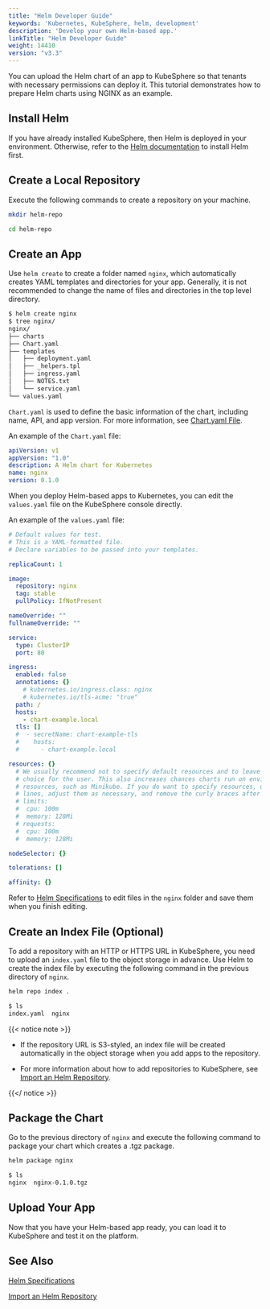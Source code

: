 ```yaml
---
title: "Helm Developer Guide"
keywords: 'Kubernetes, KubeSphere, helm, development'
description: 'Develop your own Helm-based app.'
linkTitle: "Helm Developer Guide"
weight: 14410
version: "v3.3"
---
```


You can upload the Helm chart of an app to KubeSphere so that tenants with necessary permissions can deploy it. This tutorial demonstrates how to prepare Helm charts using NGINX as an example.

## Install Helm

If you have already installed KubeSphere, then Helm is deployed in your environment. Otherwise, refer to the [Helm documentation](https://helm.sh/docs/intro/install/) to install Helm first.

## Create a Local Repository

Execute the following commands to create a repository on your machine.

```bash
mkdir helm-repo
```

```bash
cd helm-repo
```

## Create an App

Use `helm create` to create a folder named `nginx`, which automatically creates YAML templates and directories for your app. Generally, it is not recommended to change the name of files and directories in the top level directory.

```bash
$ helm create nginx
$ tree nginx/
nginx/
├── charts
├── Chart.yaml
├── templates
│   ├── deployment.yaml
│   ├── _helpers.tpl
│   ├── ingress.yaml
│   ├── NOTES.txt
│   └── service.yaml
└── values.yaml
```

`Chart.yaml` is used to define the basic information of the chart, including name, API, and app version. For more information, see [Chart.yaml File](../helm-specification/#chartyaml-file).

An example of the `Chart.yaml` file:

```yaml
apiVersion: v1
appVersion: "1.0"
description: A Helm chart for Kubernetes
name: nginx
version: 0.1.0
```

When you deploy Helm-based apps to Kubernetes, you can edit the `values.yaml` file on the KubeSphere console directly.

An example of the `values.yaml` file:

```yaml
# Default values for test.
# This is a YAML-formatted file.
# Declare variables to be passed into your templates.

replicaCount: 1

image:
  repository: nginx
  tag: stable
  pullPolicy: IfNotPresent

nameOverride: ""
fullnameOverride: ""

service:
  type: ClusterIP
  port: 80

ingress:
  enabled: false
  annotations: {}
    # kubernetes.io/ingress.class: nginx
    # kubernetes.io/tls-acme: "true"
  path: /
  hosts:
    - chart-example.local
  tls: []
  #  - secretName: chart-example-tls
  #    hosts:
  #      - chart-example.local

resources: {}
  # We usually recommend not to specify default resources and to leave this as a conscious
  # choice for the user. This also increases chances charts run on environments with little
  # resources, such as Minikube. If you do want to specify resources, uncomment the following
  # lines, adjust them as necessary, and remove the curly braces after 'resources:'.
  # limits:
  #  cpu: 100m
  #  memory: 128Mi
  # requests:
  #  cpu: 100m
  #  memory: 128Mi

nodeSelector: {}

tolerations: []

affinity: {}
```

Refer to [Helm Specifications](../helm-specification/) to edit files in the `nginx` folder and save them when you finish editing.

## Create an Index File (Optional)

To add a repository with an HTTP or HTTPS URL in KubeSphere, you need to upload an `index.yaml` file to the object storage in advance. Use Helm to create the index file by executing the following command in the previous directory of `nginx`.

```bash
helm repo index .
```

```bash
$ ls
index.yaml  nginx
```

{{< notice note >}}

- If the repository URL is S3-styled, an index file will be created automatically in the object storage when you add apps to the repository.

- For more information about how to add repositories to KubeSphere, see [Import an Helm Repository](../../../workspace-administration/app-repository/import-helm-repository/).

{{</ notice >}}

## Package the Chart

Go to the previous directory of `nginx` and execute the following command to package your chart which creates a .tgz package.

```bash
helm package nginx
```

```bash
$ ls
nginx  nginx-0.1.0.tgz
```

## Upload Your App

Now that you have your Helm-based app ready, you can load it to KubeSphere and test it on the platform.

## See Also

[Helm Specifications](../helm-specification/)

[Import an Helm Repository](../../../workspace-administration/app-repository/import-helm-repository/)
